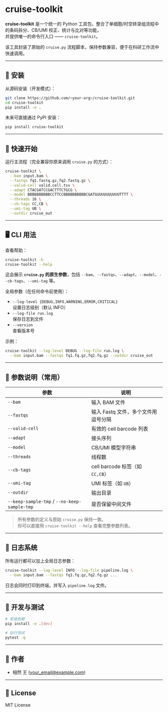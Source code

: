 
# cruise-toolkit

**cruise-toolkit** 是一个统一的 Python 工具包，整合了单细胞/时空转录组流程中的条码拆分、CB/UMI 校正、统计与比对等功能，  
并提供唯一的命令行入口 —— `cruise-toolkit`。  

该工具封装了原始的 `cruise.py` 流程脚本，保持参数兼容，便于在科研工作流中快速调用。

---

## 🔧 安装

从源码安装（开发模式）：

```bash
git clone https://github.com/<your-org>/cruise-toolkit.git
cd cruise-toolkit
pip install -e .
```

未来可直接通过 PyPI 安装：

```bash
pip install cruise-toolkit
```

---

## 🚀 快速开始

运行主流程（完全兼容你原来调用 `cruise.py` 的方式）：

```bash
cruise-toolkit \
  --bam input.bam \
  --fastqs fq1.fastq.gz,fq2.fastq.gz \
  --valid-cell valid.cell.tsv \
  --adapt CTACGATCCGACTTTCTGCG \
  --model BBBBBBBBBBCCTTCCBBBBBBBBBBCGATGUUUUUUUUUUTTTT \
  --threads 16 \
  --cb-tags CC,CB \
  --umi-tag UB \
  --outdir cruise_out
```

---

## 🖥️ CLI 用法

查看帮助：

```bash
cruise-toolkit -h
cruise-toolkit --help
```

这会展示 **`cruise.py` 的原生参数**，包括 `--bam`、`--fastqs`、`--adapt`、`--model`、`--cb-tags`、`--umi-tag` 等。  

全局参数（在任何命令前使用）：  
- `--log-level {DEBUG,INFO,WARNING,ERROR,CRITICAL}`  
  设置日志级别（默认 INFO）  
- `--log-file run.log`  
  保存日志到文件  
- `--version`  
  查看版本号  

示例：  

```bash
cruise-toolkit --log-level DEBUG --log-file run.log \
  --bam input.bam --fastqs fq1.fq.gz,fq2.fq.gz --outdir cruise_out
```

---

## 📜 参数说明（常用）

| 参数 | 说明 |
|------|------|
| `--bam` | 输入 BAM 文件 |
| `--fastqs` | 输入 Fastq 文件，多个文件用逗号分隔 |
| `--valid-cell` | 有效的 cell barcode 列表 |
| `--adapt` | 接头序列 |
| `--model` | CB/UMI 模型字符串 |
| `--threads` | 线程数 |
| `--cb-tags` | cell barcode 标签（如 `CC,CB`） |
| `--umi-tag` | UMI 标签（如 `UB`） |
| `--outdir` | 输出目录 |
| `--keep-sample-tmp` / `--no-keep-sample-tmp` | 是否保留中间文件 |

> 所有参数的定义与原始 `cruise.py` 保持一致。  
> 你可以直接用 `cruise-toolkit --help` 查看完整参数列表。

---

## 📝 日志系统

所有运行都可以加上全局日志参数：  

```bash
cruise-toolkit --log-level INFO --log-file pipeline.log \
  --bam input.bam --fastqs fq1.fq.gz,fq2.fq.gz ...
```

日志会同时打印到终端，并写入 `pipeline.log` 文件。

---

## 🧪 开发与测试

```bash
# 安装依赖
pip install -e .[dev]

# 运行测试
pytest -q
```

---

## 👤 作者

- 相然 王 (<your_email@example.com>)

---

## 📄 License

MIT License
